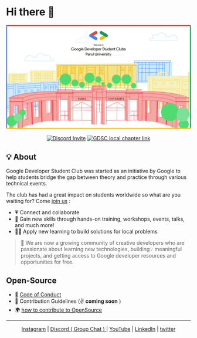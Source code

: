 # Hi there 👋

![GDSC_BANNER](https://raw.githubusercontent.com/GDSCParulUniversity/.github/main/profile/images/GDSC.png)

<div align="center">
<a target="_blank" href="https://discord.gg/Ar8H3RhqQ4"><img alt="Discord Invite" src="https://img.shields.io/discord/765517809672519700?label=Discord%20GDSC%20PU&logo=discord&logoColor=white&style=flat-square"></a>
<a target="_blank" href="https://gdsc.community.dev/parul-university-vadodara/"><img alt="GDSC local chapter link" src="https://img.shields.io/badge/GDSC%20chapter-check%20out%20%26%20join%20us-orange?style=flat-square"></a>
</div>

## 💡 About
Google Developer Student Club was started as an initiative by Google to help students bridge the gap between theory and practice through various technical events.

The club has had a great impact on students worldwide so what are you waiting for?
Come [join us](https://gdsc.community.dev/parul-university-vadodara/) :
- 💗 Connect and collaborate
- 👥 Gain new skills through hands-on training, workshops, events, talks, and much more!
- 🧑‍💻 Apply new learning to build solutions for local problems

> 🚀 We are now a growing community of creative developers who are passionate about learning new technologies, building💡 meaningful projects, and getting access to Google developer resources and opportunities for free.

## Open-Source 
- 📘 [Code of Conduct](https://github.com/GDSCParulUniversity/.github/blob/main/CODE_OF_CONDUCT.md)
- 📙 Contribution Guidelines (✌️ **coming soon** )
- 🌍 [how to contribute to OpenSource](https://opensource.guide/)
<!-- - ⚙️ Current projects [for later] -->

<hr>

<p align="center">
    <a target="_blank" href="https://www.instagram.com/gdsc_pu/"><u>Instagram</u></a>
    | <a target="_blank" href="https://discord.gg/Ar8H3RhqQ4"><u>Discord ( Group Chat ) </u></a>
    | <a target="_blank" href="https://www.youtube.com/channel/UCyORBFDGPvUU0hPL2PRaxsg"> <u>YouTube</u></a>
    | <a target="_blank" href="https://www.linkedin.com/company/dscpu/"><u>LinkedIn</u></a>
    | <a target="_blank" href="https://twitter.com/gdsc_pu"><u>twitter</u></a>
</p>
